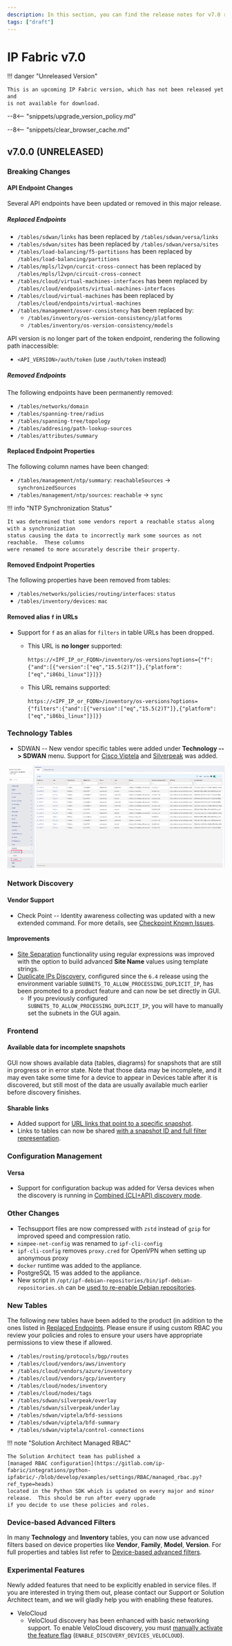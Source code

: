 ```yaml
---
description: In this section, you can find the release notes for v7.0 releases.
tags: ["draft"]
---
```


# IP Fabric v7.0

!!! danger "Unreleased Version"

    This is an upcoming IP Fabric version, which has not been released yet and
    is not available for download.

--8<-- "snippets/upgrade_version_policy.md"

--8<-- "snippets/clear_browser_cache.md"

## v7.0.0 (UNRELEASED)

### Breaking Changes

#### API Endpoint Changes

Several API endpoints have been updated or removed in this major release.

##### Replaced Endpoints

- `/tables/sdwan/links` has been replaced by `/tables/sdwan/versa/links`
- `/tables/sdwan/sites` has been replaced by `/tables/sdwan/versa/sites`
- `/tables/load-balancing/f5-partitions` has been replaced by `/tables/load-balancing/partitions`
- `/tables/mpls/l2vpn/curcit-cross-connect` has been replaced by `/tables/mpls/l2vpn/circuit-cross-connect`
- `/tables/cloud/virtual-machines-interfaces` has been replaced by `/tables/cloud/endpoints/virtual-machines-interfaces`
- `/tables/cloud/virtual-machines` has been replaced by `/tables/cloud/endpoints/virtual-machines`
- `/tables/management/osver-consistency` has been replaced by:
  - `/tables/inventory/os-version-consistency/platforms`
  - `/tables/inventory/os-version-consistency/models`

API version is no longer part of the token endpoint, rendering the following path inaccessible:

- `<API_VERSION>/auth/token` (use `/auth/token` instead)

##### Removed Endpoints

The following endpoints have been permanently removed:

- `/tables/networks/domain`
- `/tables/spanning-tree/radius`
- `/tables/spanning-tree/topology`
- `/tables/addresing/path-lookup-sources`
- `/tables/attributes/summary`

#### Replaced Endpoint Properties

The following column names have been changed:

- `/tables/management/ntp/summary`: `reachableSources` -> `synchronizedSources`
- `/tables/management/ntp/sources`: `reachable` -> `sync`

!!! info "NTP Synchronization Status"

    It was determined that some vendors report a reachable status along with a synchronization
    status causing the data to incorrectly mark some sources as not reachable.  These columns
    were renamed to more accurately describe their property.

#### Removed Endpoint Properties

The following properties have been removed from tables:

- `/tables/networks/policies/routing/interfaces`: `status`
- `/tables/inventory/devices`: `mac`

#### Removed alias `f` in URLs

- Support for `f` as an alias for `filters` in table URLs has been dropped.

  - This URL is **no longer** supported:

    `https://<IPF_IP_or_FQDN>/inventory/os-versions?options={"f":{"and":[{"version":["eq","15.5(2)T"]},{"platform":["eq","i86bi_linux"]}]}}`

  - This URL remains supported:

    `https://<IPF_IP_or_FQDN>/inventory/os-versions?options={"filters":{"and":[{"version":["eq","15.5(2)T"]},{"platform":["eq","i86bi_linux"]}]}}`

### Technology Tables

- SDWAN -- New vendor specific tables were added under **Technology --> SDWAN** menu. Support for [Cisco Viptela](../../IP_Fabric_GUI/technology_tables/SDWAN/viptela.md) and [Silverpeak](../../IP_Fabric_GUI/technology_tables/SDWAN/silverpeak.md) was added.

![SDWAN Menu](./7.0/SDWAN_Viptela_SP.png)

### Network Discovery

#### Vendor Support

- Check Point -- Identity awareness collecting was updated with a new extended
  command. For more details, see
  [Checkpoint Known Issues](../../support/known_issues/Vendors/checkpoint.md).

#### Improvements

- [Site Separation](../../IP_Fabric_Settings/Discovery_and_Snapshots/Discovery_Settings/site_separation.md)
  functionality using regular expressions was improved with the option
  to build advanced **Site Name** values using template strings.
- [Duplicate IPs Discovery](../../IP_Fabric_Settings/Discovery_and_Snapshots/Discovery_Settings/discovery/duplicate_ips_discovery.md),
  configured since the `6.4` release using the environment variable
  `SUBNETS_TO_ALLOW_PROCESSING_DUPLICIT_IP`, has been promoted to a product
  feature and can now be set directly in GUI.
  - If you previously configured `SUBNETS_TO_ALLOW_PROCESSING_DUPLICIT_IP`, you
    will have to manually set the subnets in the GUI again.

### Frontend

#### Available data for incomplete snapshots

GUI now shows available data (tables, diagrams) for snapshots that are still in progress or in error state.
Note that those data may be incomplete, and it may even take some time for a device to appear in Devices table
after it is discovered, but still most of the data are usually available much earlier before discovery finishes.    

#### Sharable links

- Added support for
  [URL links that point to a specific snapshot](../../IP_Fabric_GUI/discovery_snapshot.md#create-url-pointing-to-specific-snapshot).
- Links to tables can now be shared
  [with a snapshot ID and full filter representation](../../IP_Fabric_GUI/technology_tables/index.md#create-links-to-table-views).

### Configuration Management

#### Versa

- Support for configuration backup was added for Versa devices when the discovery is running in [Combined (CLI+API) discovery mode](../../IP_Fabric_Settings/Discovery_and_Snapshots/Discovery_Settings/Vendors_API/Versa_Networks_SD-WAN.md).

### Other Changes

- Techsupport files are now compressed with `zstd` instead of `gzip` for
  improved speed and compression ratio.
- `nimpee-net-config` was renamed to `ipf-cli-config`
- `ipf-cli-config` removes `proxy.cred` for OpenVPN when setting up anonymous proxy
- `docker` runtime was added to the appliance.
- PostgreSQL 15 was added to the appliance.
- New script in `/opt/ipf-debian-repositories/bin/ipf-debian-repositories.sh` can be
  [used to re-enable Debian repositories](../../System_Administration/Command_Line_Interface/How_to/add_system_repositories.md).

### New Tables

The following new tables have been added to the product (in addition to the ones listed in
[Replaced Endpoints](#replaced-endpoints). Please ensure if using custom RBAC you review your policies and roles to
ensure your users have appropriate permissions to view these if allowed.

- `/tables/routing/protocols/bgp/routes`
- `/tables/cloud/vendors/aws/inventory`
- `/tables/cloud/vendors/azure/inventory`
- `/tables/cloud/vendors/gcp/inventory`
- `/tables/cloud/nodes/inventory`
- `/tables/cloud/nodes/tags`
- `/tables/sdwan/silverpeak/overlay`
- `/tables/sdwan/silverpeak/underlay`
- `/tables/sdwan/viptela/bfd-sessions`
- `/tables/sdwan/viptela/bfd-summary`
- `/tables/sdwan/viptela/control-connections`

!!! note "Solution Architect Managed RBAC"

    The Solution Architect team has published a
    [managed RBAC configuration](https://gitlab.com/ip-fabric/integrations/python-ipfabric/-/blob/develop/examples/settings/RBAC/managed_rbac.py?ref_type=heads)
    located in the Python SDK which is updated on every major and minor release.  This should be run after every upgrade
    if you decide to use these policies and roles.

### Device-based Advanced Filters

In many **Technology** and **Inventory** tables, you can now use advanced filters
  based on device properties like **Vendor**, **Family**, **Model**, **Version**. For full properties and tables list refer to [Device-based advanced filters](../../IP_Fabric_GUI/technology_tables/index.md#device-based-advanced-filters).

### Experimental Features

Newly added features that need to be explicitly enabled in service files. If
you are interested in trying them out, please contact our Support or Solution
Architect team, and we will gladly help you with enabling these features.

- VeloCloud
  - VeloCloud discovery has been enhanced with basic networking support. To enable VeloCloud discovery, you must [manually activate the feature flag](../../System_Administration/Command_Line_Interface/Feature_Flags.md#velocloud-discovery) (`ENABLE_DISCOVERY_DEVICES_VELOCLOUD`).
